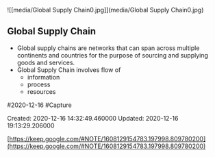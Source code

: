 ![[media/Global Supply Chain0.jpg]](media/Global Supply Chain0.jpg)
## Global Supply Chain
- Global supply chains are networks that can span across multiple continents and countries for the purpose of sourcing and supplying goods and services.
- Global Supply Chain involves flow of 
	- information
	- process
	- resources 


 #2020-12-16 #Capture

Created: 2020-12-16 14:32:49.460000      Updated: 2020-12-16 19:13:29.206000

[https://keep.google.com/#NOTE/1608129154783.197998.809780200](https://keep.google.com/#NOTE/1608129154783.197998.809780200)


